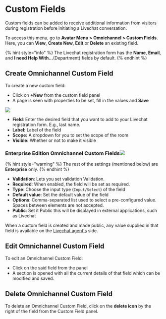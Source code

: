 # Custom Fields

Custom fields can be added to receive additional information from visitors during registration before initiating a Livechat conversation.

To access this menu, go to **Avatar Menu  > Omnichannel > Custom Fields**. Here, you can **View**, **Create New**,  **Edit** or **Delete** an existing field.

{% hint style="info" %}
The Livechat registration form has the **Name**, **Email**, and **I need Help With…**(Department) fields by default.
{% endhint %}

## Create Omnichannel Custom Field

To create a new custom field:

* Click on **+New** from the custom field panel
* A page is seen with properties to be set, fill in the values and **Save**

![](../../.gitbook/assets/2022-01-23\_18-47-17.png)

* **Field**: Enter the desired field that you want to add to your Livechat registration form. E.g., last name.
* **Label:** Label of the field
* **Scope:** A dropdown for you to set the scope of the room
* **Visible:** Whether or not to make it visible

### Enterprise Edition Omnichannel Custom Fields![](../../.gitbook/assets/2022-01-23\_20-47-25.png)

{% hint style="warning" %}
The rest of the settings (mentioned below) are **Enterprise** only.
{% endhint %}

* **Validation**: Lets you set validation Validation.
* **Required**: When enabled, the field will be set as required.
* **Type**: Choose the input type (`Input/Select`) of the field
* **Default value**: Set the default value of the field
* **Options**: Comma-separated list used to select a pre-configured value. Spaces between elements are not accepted.
* **Public**: Set it Public this will be displayed in external applications, such as Livechat

When a custom field is created and made public, any value supplied in that field is available on the [Livechat agent's](agents.md) side.

## Edit Omnichannel Custom Field

To edit an Omnichannel Custom Field:&#x20;

* Click on the said field from the panel
* A section is opened with all the current details of that field which can be modified and saved.

## Delete Omnichannel Custom Field

To delete an Omnichannel Custom Field, click on the **delete icon** by the right of the field from the Custom Field panel.
